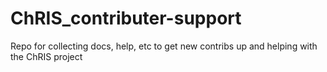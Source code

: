 # ChRIS_contributer-support
Repo for collecting docs, help, etc to get new contribs up and helping with the ChRIS project
